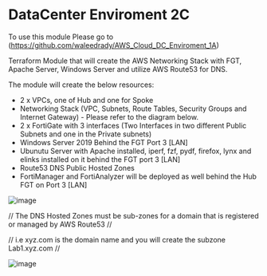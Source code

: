 # DataCenter Enviroment 2C

To use this module Please go to (https://github.com/waleedrady/AWS_Cloud_DC_Enviroment_1A)

Terraform Module that will create the AWS Networking Stack with FGT, Apache Server, Windows Server and utilize AWS Route53 for DNS. 

The module will create the below resources:

- 2 x VPCs, one of Hub and one for Spoke
- Networking Stack (VPC, Subnets, Route Tables, Security Groups and Internet Gateway) - Please refer to the diagram below.
- 2 x FortiGate with 3 interfaces (Two Interfaces in two different Public Subnets and one in the Private subnets)
- Windows Server 2019 Behind the FGT Port 3 [LAN]
- Ubunutu Server with Apache installed, iperf, fzf, pydf, firefox, lynx and elinks installed on it behind the FGT port 3 [LAN]
- Route53 DNS Public Hosted Zones
- FortiManager and FortiAnalyzer will be deployed as well behind the Hub FGT on Port 3 [LAN]


![image](https://user-images.githubusercontent.com/83562796/135950457-cdc97d4b-1069-4234-a827-3f131e50a0c1.png)


// The DNS Hosted Zones must be sub-zones for a domain that is registered or managed by AWS Route53 //

// i.e xyz.com is the domain name and you will create the subzone Lab1.xyz.com // 

![image](https://user-images.githubusercontent.com/83562796/135950651-255f2698-c3f3-466b-8477-e8e6e8b46685.png)
